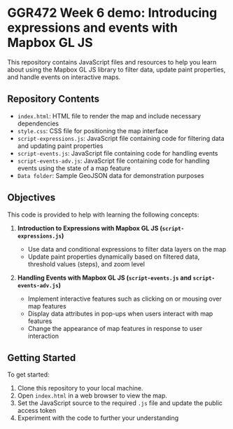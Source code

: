 # GGR472 Week 6 demo: Introducing expressions and events with Mapbox GL JS

This repository contains JavaScript files and resources to help you learn about using the Mapbox GL JS library to filter data, update paint properties, and handle events on interactive maps.

## Repository Contents

- `index.html`: HTML file to render the map and include necessary dependencies
- `style.css`: CSS file for positioning the map interface
- `script-expressions.js`: JavaScript file containing code for filtering data and updating paint properties
- `script-events.js`: JavaScript file containing code for handling events
- `script-events-adv.js`: JavaScript file containing code for handling events using the state of a map feature
- `Data folder`: Sample GeoJSON data for demonstration purposes

## Objectives

This code is provided to help with learning the following concepts:

1. **Introduction to Expressions with Mapbox GL JS (`script-expressions.js`)**
   - Use data and conditional expressions to filter data layers on the map
   - Update paint properties dynamically based on filtered data, threshold values (steps), and zoom level

2. **Handling Events with Mapbox GL JS (`script-events.js` and `script-events-adv.js`)**
   - Implement interactive features such as clicking on or mousing over map features
   - Display data attributes in pop-ups when users interact with map features
   - Change the appearance of map features in response to user interaction
   

## Getting Started

To get started:

1. Clone this repository to your local machine.
2. Open `index.html` in a web browser to view the map.
3. Set the JavaScript source to the required `.js` file and update the public access token
4. Experiment with the code to further your understanding
 
